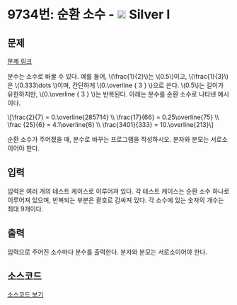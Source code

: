 # 9734번: 순환 소수 - <img src="https://static.solved.ac/tier_small/10.svg" style="height:20px" /> Silver I

<!-- performance -->

<!-- 문제 제출 후 깃허브에 푸시를 했을 때 제출한 코드의 성능이 입력될 공간입니다.-->

<!-- end -->

## 문제

[문제 링크](https://boj.kr/9734)


<p>분수는 소수로 바꿀 수 있다. 예를 들어, \(\frac{1}{2}\)는 \(0.5\)이고, \(\frac{1}{3}\)은 \(0.333\dots \)이며, 간단하게 \(0.\overline { 3 } \)으로 쓴다. \(0.5\)는 길이가 유한하지만, \(0.\overline { 3 } \)는 반복된다. 아래는 분수를 순환 소수로 나타낸 예시이다.</p>

<p>\[\frac{2}{7} = 0.\overline{285714} \\ \frac{17}{66} = 0.25\overline{75} \\ \frac {25}{6} = 4.1\overline{6} \\ \frac{3401}{333} = 10.\overline{213}\]</p>

<p>순환 소수가 주어졌을 때, 분수로 바꾸는 프로그램을 작성하시오. 분자와 분모는 서로소이어야 한다.</p>



## 입력


<p>입력은 여러 개의 테스트 케이스로 이루어져 있다. 각 테스트 케이스는 순환 소수 하나로 이루어져 있으며, 반복되는 부분은 괄호로 감싸져 있다. 각 소수에 있는 숫자의 개수는 최대 9개이다.</p>



## 출력


<p>입력으로 주어진 소수마다 분수를 출력한다. 분자와 분모는 서로소이어야 한다.</p>



## 소스코드

[소스코드 보기](순환%20소수.py)